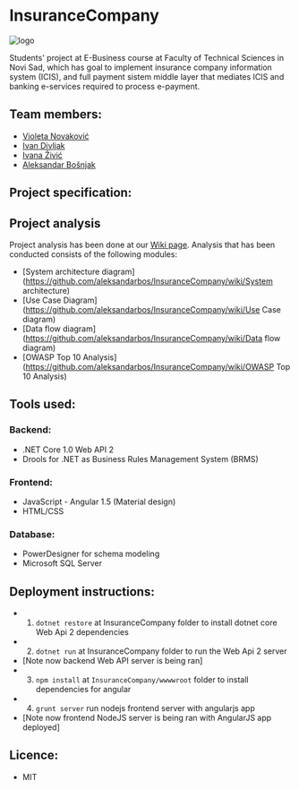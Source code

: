 # InsuranceCompany
![logo](https://cloud.githubusercontent.com/assets/15141614/22893965/968c267e-f217-11e6-8aab-693e3a843dd6.png)

Students' project at E-Business course at Faculty of Technical Sciences in Novi Sad, which has goal to implement insurance company information system (ICIS), and full payment sistem middle layer that mediates ICIS and banking e-services required to process e-payment.

## Team members:
  - [Violeta Novaković](https://github.com/Fireblume)
  - [Ivan Divljak](https://github.com/divljiboy)
  - [Ivana Živić](https://github.com/ivanazivi)
  - [Aleksandar Bošnjak](https://github.com/aleksandarbos)

## Project specification:
## Project analysis
Project analysis has been done at our [Wiki page](https://github.com/aleksandarbos/InsuranceCompany/wiki). Analysis that has been conducted consists of the following modules:
  - [System architecture diagram](https://github.com/aleksandarbos/InsuranceCompany/wiki/System architecture)
  - [Use Case Diagram](https://github.com/aleksandarbos/InsuranceCompany/wiki/Use Case diagram)
  - [Data flow diagram](https://github.com/aleksandarbos/InsuranceCompany/wiki/Data flow diagram)
  - [OWASP Top 10 Analysis](https://github.com/aleksandarbos/InsuranceCompany/wiki/OWASP Top 10 Analysis)
  

## Tools used:
### Backend:
  - .NET Core 1.0 Web API 2
  - Drools for .NET as Business Rules Management System (BRMS)
  
### Frontend:
  - JavaScript - Angular 1.5 (Material design)
  - HTML/CSS

### Database:
  - PowerDesigner for schema modeling
  - Microsoft SQL Server
  
## Deployment instructions:
  - 1. ```dotnet restore``` at InsuranceCompany folder to install dotnet core Web Api 2 dependencies
  - 2. ```dotnet run``` at InsuranceCompany folder to run the Web Api 2 server
  - [Note now backend Web API server is being ran]
  - 3. ```npm install``` at ```InsuranceCompany/wwwwroot``` folder to install dependencies for angular 
  - 4. ```grunt server``` run nodejs frontend server with angularjs app
  - [Note now frontend NodeJS server is being ran with AngularJS app deployed]

## Licence:
  - MIT
